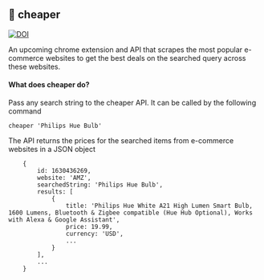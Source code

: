 ## :money_with_wings: cheaper

[![DOI](https://zenodo.org/badge/400871267.svg)](https://zenodo.org/badge/latestdoi/400871267)

An upcoming chrome extension and API that scrapes the most popular e-commerce websites to get the best deals on the searched query across these websites.

#### What does cheaper do?
Pass any search string to the cheaper API. It can be called by the following command
<pre><code>cheaper 'Philips Hue Bulb'</code></pre>

The API returns the prices for the searched items from e-commerce websites in a JSON object

```
    {
        id: 1630436269,
        website: 'AMZ',
        searchedString: 'Philips Hue Bulb',
        results: [
            {
                title: 'Philips Hue White A21 High Lumen Smart Bulb, 1600 Lumens, Bluetooth & Zigbee compatible (Hue Hub Optional), Works with Alexa & Google Assistant',
                price: 19.99,
                currency: 'USD',
                ...
            }
        ],
        ...
    }
```